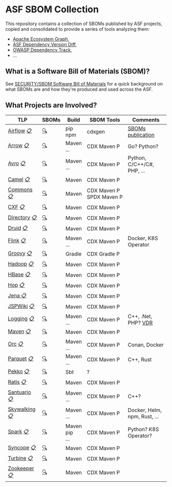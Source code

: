 # ASF SBOM Collection

This repository contains a collection of SBOMs published by ASF projects,
copied and consolidated to provide a series of tools analyzing them:
- [Apache Ecosystem Graph](https://sbom.security.apache.org/),
- [ASF Dependency Version Diff](https://sbom.security.apache.org/version-diff/),
- [OWASP Dependency Track](https://security-tools-ec2-va.apache.org/),
- ...

## What is a Software Bill of Materials (SBOM)?

See [SECURITY/SBOM Software Bill of Materials](https://cwiki.apache.org/confluence/display/SECURITY/SBOM+Software+Bill+of+Materials)
for a quick background on what SBOMs are and how they're produced and
used across the ASF.

## What Projects are Involved?

| TLP                                                                                                               | SBOMs                               | Build       | SBOM Tools | Comments
| ------------------------------------------------------------------------------------------------------------------| ----------------------------------- | ----------- | ---------- | --------
| [Airflow](https://airflow.apache.org/)       [:clipboard:](https://projects.apache.org/committee.html?airflow)    | [:mag:](sboms/README.md#airflow)    | pip<br>npm | cdxgen     | [SBOMs publication](https://airflow.apache.org/docs/apache-airflow/stable/security/sbom.html)
| [Arrow](https://arrow.apache.org/)           [:clipboard:](https://projects.apache.org/committee.html?arrow)      | [:mag:](sboms/README.md#arrow)      | Maven<br>... | CDX Maven P | Go? Python?
| [Avro](https://avro.apache.org/)             [:clipboard:](https://projects.apache.org/committee.html?avro)       | [:mag:](sboms/README.md#avro)       | Maven<br>... | CDX Maven P | Python, C/C++/C#, PHP, ...
| [Camel](https://camel.apache.org/)           [:clipboard:](https://projects.apache.org/committee.html?camel)      | [:mag:](sboms/README.md#camel)      | Maven     | CDX Maven P |
| [Commons](https://commons.apache.org/)       [:clipboard:](https://projects.apache.org/committee.html?commons)    | [:mag:](sboms/README.md#commons)    | Maven     | CDX Maven P<br>SPDX&nbsp;Maven&nbsp;P |
| [CXF](https://cxf.apache.org/)               [:clipboard:](https://projects.apache.org/committee.html?cxf)        | [:mag:](sboms/README.md#cxf)        | Maven     | CDX Maven P |
| [Directory](https://directory.apache.org/)   [:clipboard:](https://projects.apache.org/committee.html?directory)  | [:mag:](sboms/README.md#directory)  | Maven     | CDX Maven P |
| [Druid](https://druid.apache.org/)           [:clipboard:](https://projects.apache.org/committee.html?druid)      | [:mag:](sboms/README.md#druid)      | Maven     | CDX Maven P |
| [Flink](https://flink.apache.org/)           [:clipboard:](https://projects.apache.org/committee.html?flink)      | [:mag:](sboms/README.md#flink)      | Maven<br>... | CDX Maven P | Docker, K8S Operator
| [Groovy](https://groovy.apache.org/)         [:clipboard:](https://projects.apache.org/committee.html?groovy)     | [:mag:](sboms/README.md#groovy)     | Gradle    | CDX Gradle P |
| [Hadoop](https://hadoop.apache.org/)         [:clipboard:](https://projects.apache.org/committee.html?hadoop)     | [:mag:](sboms/README.md#hadoop)     | Maven     | CDX Maven P |
| [HBase](https://hbase.apache.org/)           [:clipboard:](https://projects.apache.org/committee.html?hbase)      | [:mag:](sboms/README.md#hbase)      | Maven     | CDX Maven P |
| [Hop](https://hop.apache.org/)               [:clipboard:](https://projects.apache.org/committee.html?hop)        | [:mag:](sboms/README.md#hop)        | Maven     | CDX Maven P |
| [Jena ](https://jena.apache.org/)            [:clipboard:](https://projects.apache.org/committee.html?jena)       | [:mag:](sboms/README.md#jena)       | Maven     | CDX Maven P |
| [JSPWiki](https://jspwiki.apache.org/)       [:clipboard:](https://projects.apache.org/committee.html?jspwiki)    | [:mag:](sboms/README.md#jspwiki)    | Maven     | CDX Maven P |
| [Logging](https://logging.apache.org/)       [:clipboard:](https://projects.apache.org/committee.html?logging)    | [:mag:](sboms/README.md#logging)    | Maven<br>... | CDX Maven P | C++, .Net, PHP? [VDR](https://logging.apache.org/CDX/vdr.xml)
| [Maven](https://maven.apache.org/)           [:clipboard:](https://projects.apache.org/committee.html?maven)      | [:mag:](sboms/README.md#maven)      | Maven     | CDX Maven P |
| [Orc](https://orc.apache.org/)               [:clipboard:](https://projects.apache.org/committee.html?orc)        | [:mag:](sboms/README.md#orc)        | Maven<br>... | CDX Maven P | Conan, Docker
| [Parquet](https://parquet.apache.org/)       [:clipboard:](https://projects.apache.org/committee.html?parquet)    | [:mag:](sboms/README.md#parquet)    | Maven<br>... | CDX Maven P | C++, Rust
| [Pekko](https://pekko.apache.org/)           [:clipboard:](https://projects.apache.org/committee.html?pekko)      | [:mag:](sboms/README.md#pekko)      | Sbt       | ? | 
| [Ratis](https://ratis.apache.org/)           [:clipboard:](https://projects.apache.org/committee.html?ratis)      | [:mag:](sboms/README.md#ratis)      | Maven     | CDX Maven P |
| [Santuario](https://santuario.apache.org/)   [:clipboard:](https://projects.apache.org/committee.html?santuario)  | [:mag:](sboms/README.md#santuario)  | Maven<br>... | CDX Maven P | C++?
| [Skywalking](https://skywalking.apache.org/) [:clipboard:](https://projects.apache.org/committee.html?skywalking) | [:mag:](sboms/README.md#skywalking) | Maven<br>... | CDX Maven P | Docker, Helm, npm, Rust, ...
| [Spark](https://spark.apache.org/)           [:clipboard:](https://projects.apache.org/committee.html?spark)      | [:mag:](sboms/README.md#spark)      | Maven<br>pip<br>... | CDX Maven P | Python? K8S Operator?
| [Syncope](https://syncope.apache.org/)       [:clipboard:](https://projects.apache.org/committee.html?syncope)    | [:mag:](sboms/README.md#syncope)    | Maven     | CDX Maven P |
| [Turbine](https://turbine.apache.org/)       [:clipboard:](https://projects.apache.org/committee.html?turbine)    | [:mag:](sboms/README.md#turbine)    | Maven     | CDX Maven P |
| [Zookeeper](https://zookeeper.apache.org/)   [:clipboard:](https://projects.apache.org/committee.html?zookeeper)  | [:mag:](sboms/README.md#zookeeper)  | Maven     | CDX Maven P |
